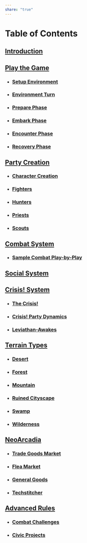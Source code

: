 ```yaml
---
share: "true"
---
```


# Table of Contents    
    
## [Introduction](./index.html)    
    
## [Play the Game](./Play-the-Game.html)    
    
- ### [Setup Environment](./Environment-System.html)    
- ### [Environment Turn](./Environment-Turn.html)    
- ### [Prepare Phase](./Prepare-Phase.html)    
- ### [Embark Phase](./Embark-Phase.html)    
- ### [Encounter Phase](./Encounter-Phase.html)    
- ### [Recovery Phase](./Recovery-Phase.html)    
    
## [Party Creation](./Party-Creation.html)    
    
- ### [Character Creation](./Character-Creation.html)    
- ### [Fighters](./Fighters.html)    
- ### [Hunters](./Hunters.html)    
- ### [Priests](./Priests.html)    
- ### [Scouts](./Scouts.html)    
    
## [Combat System](./Combat-System.html)    
    
- ### [Sample Combat Play-by-Play](./Sample-Combat-Play-by-Play.html)    
    
## [Social System](./Social-System.html)  
  
  
## [Crisis! System](./Crisis!-System.html)  
  
- ### [The Crisis!](./The-Crisis!.html)  
- ### [Crisis! Party Dynamics](./Crisis!-Party-Dynamics.html)  
- ### [Leviathan-Awakes](./Crisis/Leviathan-Awakes/Leviathan-Awakes.html)  
    
## [Terrain Types](./Terrain-Types.html)    
    
- ### [Desert](./Desert.html)    
- ### [Forest](./Forest.html)    
- ### [Mountain](./Mountain.html)    
- ### [Ruined Cityscape](./Ruined-Cityscape.html)    
- ### [Swamp](./Swamp.html)    
- ### [Wilderness](./Wilderness.html)     
    
## [NeoArcadia](./NeoArcadia.html)    
    
- ### [Trade Goods Market](./Trade-Goods-Market.html)    
- ### [Flea Market](./Flea-Market.html)    
- ### [General Goods](./General-Goods.html)    
- ### [Techstitcher](./Techstitcher.html)    
     
## [Advanced Rules](./Advanced-Rules.html)    
    
- ### [Combat Challenges](./Combat-Challenges.html)    
- ### [Civic Projects](./Civic-Projects.html)    
    
